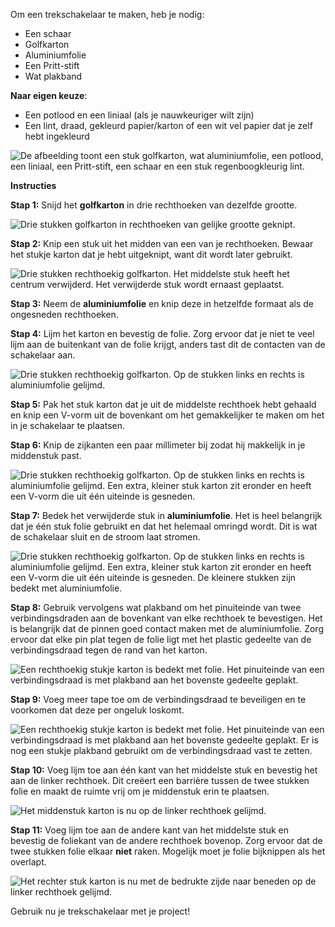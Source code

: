 Om een trekschakelaar te maken, heb je nodig:

- Een schaar
- Golfkarton
- Aluminiumfolie
- Een Pritt-stift
- Wat plakband

**Naar eigen keuze**:

- Een potlood en een liniaal (als je nauwkeuriger wilt zijn)
- Een lint, draad, gekleurd papier/karton of een wit vel papier dat je zelf hebt ingekleurd

![De afbeelding toont een stuk golfkarton, wat aluminiumfolie, een potlood, een liniaal, een Pritt-stift, een schaar en een stuk regenboogkleurig lint.](images/switch-gather-materials.jpeg)

**Instructies**

**Stap 1:** Snijd het **golfkarton** in drie rechthoeken van dezelfde grootte.

![Drie stukken golfkarton in rechthoeken van gelijke grootte geknipt.](images/three-rectangles.jpg)


**Stap 2:** Knip een stuk uit het midden van een van je rechthoeken. Bewaar het stukje karton dat je hebt uitgeknipt, want dit wordt later gebruikt.

![Drie stukken rechthoekig golfkarton. Het middelste stuk heeft het centrum verwijderd. Het verwijderde stuk wordt ernaast geplaatst.](images/centre-cut.jpg)

**Stap 3:** Neem de **aluminiumfolie** en knip deze in hetzelfde formaat als de ongesneden rechthoeken.

**Stap 4:** Lijm het karton en bevestig de folie. Zorg ervoor dat je niet te veel lijm aan de buitenkant van de folie krijgt, anders tast dit de contacten van de schakelaar aan.

![Drie stukken rechthoekig golfkarton. Op de stukken links en rechts is aluminiumfolie gelijmd.](images/add-foil.jpg)


**Stap 5:** Pak het stuk karton dat je uit de middelste rechthoek hebt gehaald en knip een V-vorm uit de bovenkant om het gemakkelijker te maken om het in je schakelaar te plaatsen.

**Stap 6:** Knip de zijkanten een paar millimeter bij zodat hij makkelijk in je middenstuk past.

![Drie stukken rechthoekig golfkarton. Op de stukken links en rechts is aluminiumfolie gelijmd. Een extra, kleiner stuk karton zit eronder en heeft een V-vorm die uit één uiteinde is gesneden.](images/trim-piece.jpg)

**Stap 7:** Bedek het verwijderde stuk in **aluminiumfolie**. Het is heel belangrijk dat je één stuk folie gebruikt en dat het helemaal omringd wordt. Dit is wat de schakelaar sluit en de stroom laat stromen.

![Drie stukken rechthoekig golfkarton. Op de stukken links en rechts is aluminiumfolie gelijmd. Een extra, kleiner stuk karton zit eronder en heeft een V-vorm die uit één uiteinde is gesneden. De kleinere stukken zijn bedekt met aluminiumfolie.](images/foil-cover.gif)

**Stap 8:** Gebruik vervolgens wat plakband om het pinuiteinde van twee verbindingsdraden aan de bovenkant van elke rechthoek te bevestigen. Het is belangrijk dat de pinnen goed contact maken met de aluminiumfolie. Zorg ervoor dat elke pin plat tegen de folie ligt met het plastic gedeelte van de verbindingsdraad tegen de rand van het karton.

![Een rechthoekig stukje karton is bedekt met folie. Het pinuiteinde van een verbindingsdraad is met plakband aan het bovenste gedeelte geplakt.](images/pin-sticky-tape-1.jpg)

**Stap 9:** Voeg meer tape toe om de verbindingsdraad te beveiligen en te voorkomen dat deze per ongeluk loskomt.

![Een rechthoekig stukje karton is bedekt met folie. Het pinuiteinde van een verbindingsdraad is met plakband aan het bovenste gedeelte geplakt. Er is nog een stukje plakband gebruikt om de verbindingsdraad vast te zetten.](images/pin-sticky-tape-2.jpg)

**Stap 10:** Voeg lijm toe aan één kant van het middelste stuk en bevestig het aan de linker rechthoek. Dit creëert een barrière tussen de twee stukken folie en maakt de ruimte vrij om je middenstuk erin te plaatsen.

![Het middenstuk karton is nu op de linker rechthoek gelijmd.](images/glue-left.jpg)

**Stap 11:** Voeg lijm toe aan de andere kant van het middelste stuk en bevestig de foliekant van de andere rechthoek bovenop. Zorg ervoor dat de twee stukken folie elkaar **niet** raken. Mogelijk moet je folie bijknippen als het overlapt.

![Het rechter stuk karton is nu met de bedrukte zijde naar beneden op de linker rechthoek gelijmd.](images/glue-right.jpg)

Gebruik nu je trekschakelaar met je project!